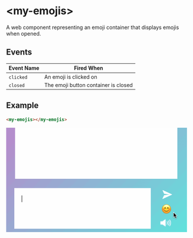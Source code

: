 # &lt;my-emojis&gt;

A web component representing an emoji container that displays emojis when opened.

## Events

| Event Name | Fired When           |
| ---------- | -------------------- |
| `clicked` | An emoji is clicked on |
| `closed` | The emoji button container is closed |

## Example

```html
<my-emojis></my-emojis>
```

![Example](./images/my-emojis.gif)
